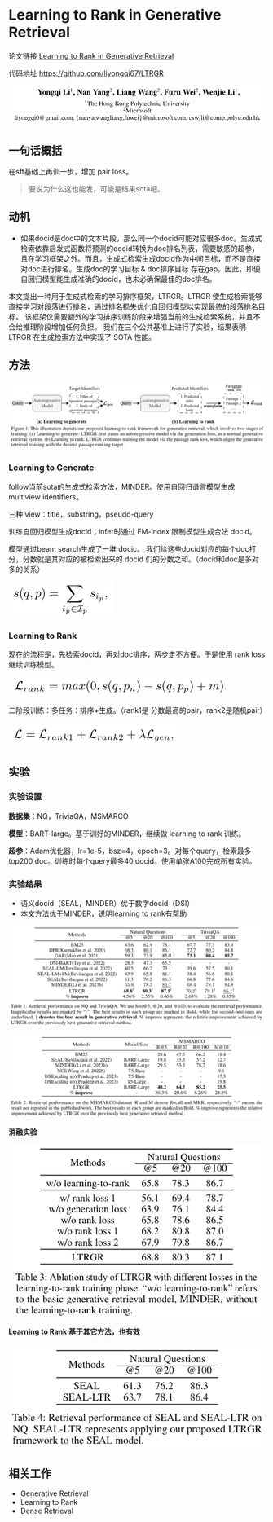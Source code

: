 # Learning to Rank in Generative Retrieval

论文链接 [Learning to Rank in Generative Retrieval](https://arxiv.org/pdf/2306.15222.pdf)

代码地址 https://github.com/liyongqi67/LTRGR

![Alt text](image.png)

## 一句话概括
在sft基础上再训一步，增加 pair loss。

> 要说为什么这也能发，可能是结果sota吧。

## 动机
- 如果docid是doc中的文本片段，那么同一个docid可能对应很多doc。生成式检索依靠启发式函数将预测的docid转换为doc排名列表，需要敏感的超参，且在学习框架之外。而且，生成式检索生成docid作为中间目标，而不是直接对doc进行排名。生成doc的学习目标 & doc排序目标 存在gap。因此，即便自回归模型能生成准确的docid，也未必确保最佳的doc排名。

本文提出一种用于生成式检索的学习排序框架，LTRGR。LTRGR 使生成检索能够直接学习对段落进行排名，通过排名损失优化自回归模型以实现最终的段落排名目标。 该框架仅需要额外的学习排序训练阶段来增强当前的生成检索系统，并且不会给推理阶段增加任何负担。 我们在三个公共基准上进行了实验，结果表明 LTRGR 在生成检索方法中实现了 SOTA 性能。

## 方法
![Alt text](image-1.png)

### Learning to Generate
follow当前sota的生成式检索方法，MINDER。使用自回归语言模型生成 multiview identifiers。

三种 view：title，substring，pseudo-query

训练自回归模型生成docid；infer时通过 FM-index 限制模型生成合法 docid。

模型通过beam search生成了一堆 docic。
我们给这些docid对应的每个doc打分，分数就是其对应的被检索出来的 docid 们的分数之和。（docid和doc是多对多的关系）

![Alt text](image-4.png)

### Learning to Rank
现在的流程是，先检索docid，再对doc排序，两步走不方便。于是使用 rank loss 继续训练模型。

![Alt text](image-3.png)

二阶段训练：多任务：排序+生成。（rank1是 分数最高的pair，rank2是随机pair）

![Alt text](image-5.png)

## 实验
### 实验设置
**数据集**：NQ，TriviaQA，MSMARCO

**模型**：BART-large。基于训好的MINDER，继续做 learning to rank 训练。

**超参**：Adam优化器，lr=1e-5，bsz=4，epoch=3。对每个query，检索最多top200 doc。训练时每个query最多40 docid。使用单张A100完成所有实验。

### 实验结果
- 语义docid（SEAL，MINDER）优于数字docid（DSI）
- 本文方法优于MINDER，说明learning to rank有帮助

![Alt text](image-2.png)

![Alt text](image-6.png)


**消融实验**

![Alt text](image-7.png)

**Learning to Rank 基于其它方法，也有效**

![Alt text](image-8.png)


## 相关工作
- Generative Retrieval
- Learning to Rank
- Dense Retrieval